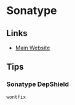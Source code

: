# Sonatype

## Links

- [Main Website](https://sonatype.com)

## Tips

### Sonatype DepShield

```txt
wontfix
```
